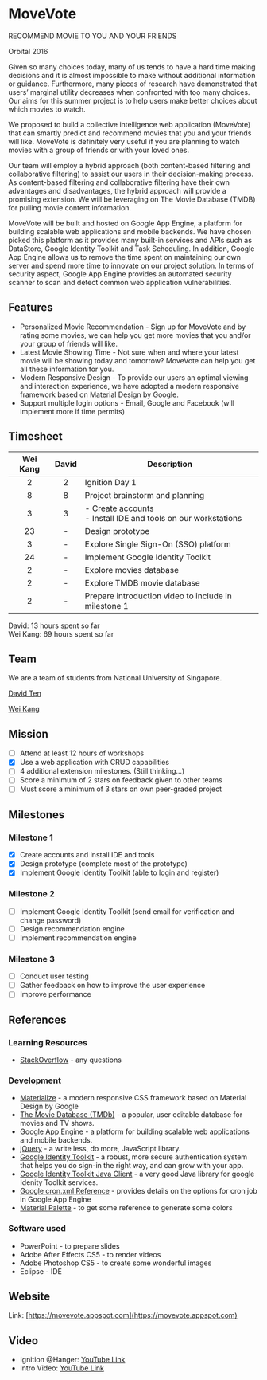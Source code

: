 # MoveVote
RECOMMEND MOVIE TO YOU AND YOUR FRIENDS

Orbital 2016

Given so many choices today, many of us tends to have a hard time making decisions and it is almost impossible to make without additional information or guidance. Furthermore, many pieces of research have demonstrated that users’ marginal utility decreases when confronted with too many choices. Our aims for this summer project is to help users make better choices about which movies to watch.

We proposed to build a collective intelligence web application (MoveVote) that can smartly predict and recommend movies that you and your friends will like. MoveVote is definitely very useful if you are planning to watch movies with a group of friends or with your loved ones.

Our team will employ a hybrid approach (both content-based filtering and collaborative filtering) to assist our users in their decision-making process. As content-based filtering and collaborative filtering have their own advantages and disadvantages, the hybrid approach will provide a promising extension. We will be leveraging on The Movie Database (TMDB) for pulling movie content information.

MoveVote will be built and hosted on Google App Engine, a platform for building scalable web applications and mobile backends. We have chosen picked this platform as it provides many built-in services and APIs such as DataStore, Google Identity Toolkit and Task Scheduling. In addition, Google App Engine allows us to remove the time spent on maintaining our own server and spend more time to innovate on our project solution. In terms of security aspect, Google App Engine provides an automated security scanner to scan and detect common web application vulnerabilities.

## Features
* Personalized Movie Recommendation - Sign up for MoveVote and by rating some movies, we can help you get more movies that you and/or your group of friends will like.
* Latest Movie Showing Time - Not sure when and where your latest movie will be showing today and tomorrow? MoveVote can help you get all these information for you.
* Modern Responsive Design - To provide our users an optimal viewing and interaction experience, we have adopted a modern responsive framework based on Material Design by Google.
* Support multiple login options - Email, Google and Facebook (will implement more if time permits)

## Timesheet
| Wei Kang | David | Description |
| :---: | :---: | --- |
| 2 | 2 | Ignition Day 1 |
| 8 | 8 | Project brainstorm and planning |
| 3 | 3 | - Create accounts<br>- Install IDE and tools on our workstations |
| 23 | - | Design prototype |
| 3 | - | Explore Single Sign-On (SSO) platform |
| 24 | - | Implement Google Identity Toolkit |
| 2 | - | Explore movies database |
| 2 | - | Explore TMDB movie database |
| 2 | - | Prepare introduction video to include in milestone 1 |

David: 13 hours spent so far<br>
Wei Kang: 69 hours spent so far

## Team
We are a team of students from National University of Singapore.

[David Ten](https://www.linkedin.com/in/davidten)

[Wei Kang](https://www.linkedin.com/in/weikangchia)

## Mission
- [ ] Attend at least 12 hours of workshops
- [X] Use a web application with CRUD capabilities
- [ ] 4 additional extension milestones. (Still thinking...)
- [ ] Score a minimum of 2 stars on feedback given to other teams
- [ ] Must score a minimum of 3 stars on own peer-graded project

## Milestones
### Milestone 1
- [X] Create accounts and install IDE and tools
- [X] Design prototype (complete most of the prototype)
- [X] Implement Google Identity Toolkit (able to login and register)

### Milestone 2
- [ ] Implement Google Identity Toolkit (send email for verification and change password)
- [ ] Design recommendation engine
- [ ] Implement recommendation engine

### Milestone 3
- [ ] Conduct user testing
- [ ] Gather feedback on how to improve the user experience
- [ ] Improve performance

## References
### Learning Resources
* [StackOverflow](http://stackoverflow.com/) - any questions

### Development
* [Materialize](http://materializecss.com/) - a modern responsive CSS framework based on Material Design by Google
* [The Movie Database (TMDb)](https://www.themoviedb.org/?language=en) - a popular, user editable database for movies and TV shows.
* [Google App Engine](https://appengine.google.com/) - a platform for building scalable web applications and mobile backends.
* [jQuery](https://jquery.com/) - a write less, do more, JavaScript library.
* [Google Identity Toolkit](https://developers.google.com/identity/toolkit/) - a robust, more secure authentication system that helps you do sign-in the right way, and can grow with your app.
* [Google Identity Toolkit Java Client](https://github.com/google/identity-toolkit-java-client) - a very good Java library for google Idenity Toolkit services.
* [Google cron.xml Reference](https://cloud.google.com/appengine/docs/java/config/cronref) - provides details on the options for cron job in Google App Engine
* [Material Palette](http://www.materialpalette.com/) - to get some reference to generate some colors

### Software used
* PowerPoint - to prepare slides
* Adobe After Effects CS5 - to render videos
* Adobe Photoshop CS5 - to create some wonderful images
* Eclipse - IDE

## Website
Link: [https://movevote.appspot.com](https://movevote.appspot.com)

## Video
* Ignition @Hanger: [YouTube Link](https://youtu.be/hK8Z0QLRlbU?t=30m45s)
* Intro Video: [YouTube Link](https://youtu.be/BHlYEgWAAVw)
